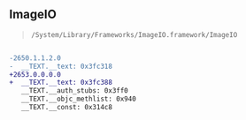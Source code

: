 ## ImageIO

> `/System/Library/Frameworks/ImageIO.framework/ImageIO`

```diff

-2650.1.1.2.0
-  __TEXT.__text: 0x3fc318
+2653.0.0.0.0
+  __TEXT.__text: 0x3fc388
   __TEXT.__auth_stubs: 0x3ff0
   __TEXT.__objc_methlist: 0x940
   __TEXT.__const: 0x314c8

```
